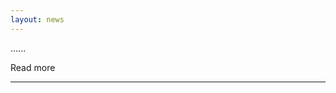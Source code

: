 ```yaml
---
layout: news
---
```


<div
  v-for="news in $news"
  class="news-item">
  <div
    class="markdown-body"
    v-html="news.excerpt"/>

  <p>......</p>

  <router-link :to="news.path">Read more</router-link>

  <hr class="line"/>
</div>

<style lang="stylus" scoped>
.news-item
  &:not(:last-child)
    .line
      display block
  &:last-child
    .line
      display none
</style>
